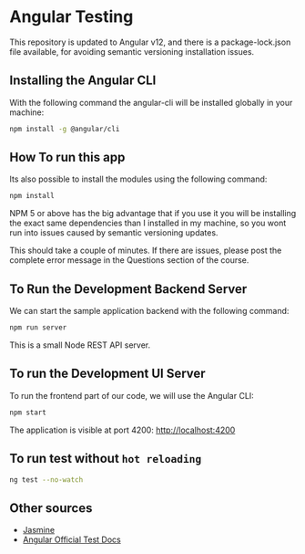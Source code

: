 
# Angular Testing

This repository is updated to Angular v12, and there is a  package-lock.json file available, for avoiding semantic versioning installation issues.

## Installing the Angular CLI

With the following command the angular-cli will be installed globally in your machine:

```bash
npm install -g @angular/cli 
```


## How To run this app

Its also possible to install the modules using the following command:

```bash
npm install 
```

NPM 5 or above has the big advantage that if you use it you will be installing the exact same dependencies than I installed in my machine, so you wont run into issues caused by semantic versioning updates.

This should take a couple of minutes. If there are issues, please post the complete error message in the Questions section of the course.

## To Run the Development Backend Server

We can start the sample application backend with the following command:

```bash
npm run server
```

This is a small Node REST API server.

## To run the Development UI Server

To run the frontend part of our code, we will use the Angular CLI:

```bash
npm start
``` 

The application is visible at port 4200: [http://localhost:4200](http://localhost:4200)

## To run test without `hot reloading`

```bash
ng test --no-watch
```

## Other sources

* [Jasmine](https://jasmine.github.io/index.html "Jasmine Official Documents")
* [Angular Official Test Docs](https://angular.io/guide/testing "Angular Official Test Documents")